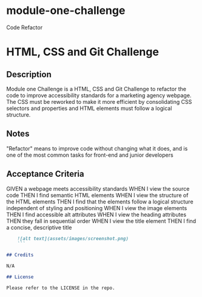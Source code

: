 # module-one-challenge
Code Refactor

# HTML, CSS and Git Challenge

## Description

Module one Challenge is a HTML, CSS and Git Challenge to refactor the code to improve accessibility standards for a marketing agency webpage. The CSS must be reworked to make it more efficient by consolidating CSS selectors and properties and HTML elements must follow a logical structure. 

## Notes

"Refactor" means to improve code without changing what it does, and is one of the most common tasks for front-end and junior developers

## Acceptance Criteria

GIVEN a webpage meets accessibility standards
WHEN I view the source code
THEN I find semantic HTML elements
WHEN I view the structure of the HTML elements
THEN I find that the elements follow a logical structure independent of styling and positioning
WHEN I view the image elements
THEN I find accessible alt attributes
WHEN I view the heading attributes
THEN they fall in sequential order
WHEN I view the title element
THEN I find a concise, descriptive title

```md
    ![alt text](assets/images/screenshot.png)
    ```

## Credits

N/A

## License

Please refer to the LICENSE in the repo.

